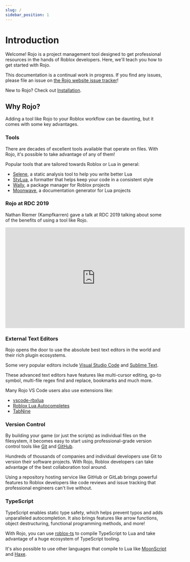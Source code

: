 ```yaml
---
slug: /
sidebar_position: 1
---
```


# Introduction

Welcome! Rojo is a project management tool designed to get professional resources in the hands of Roblox developers. Here, we'll teach you how to get started with Rojo.

This documentation is a continual work in progress. If you find any issues, please file an issue on [the Rojo website issue tracker](https://github.com/rojo-rbx/rojo.space/issues)!

New to Rojo? Check out [Installation](getting-started/installation.md).

## Why Rojo?

Adding a tool like Rojo to your Roblox workflow can be daunting, but it comes with some key advantages.

### Tools

There are decades of excellent tools available that operate on files. With Rojo, it's possible to take advantage of any of them!

Popular tools that are tailored towards Roblox or Lua in general:

- [Selene](https://github.com/Kampfkarren/selene), a static analysis tool to help you write better Lua
- [StyLua](https://github.com/JohnnyMorganz/StyLua), a formatter that helps keep your code in a consistent style
- [Wally](https://github.com/UpliftGames/wally), a package manager for Roblox projects
- [Moonwave](https://github.com/UpliftGames/moonwave), a documentation generator for Lua projects

### Rojo at RDC 2019

Nathan Riemer (Kampfkarren) gave a talk at RDC 2019 talking about some of the benefits of using a tool like Rojo.

<iframe
	style={{margin: "0 auto", maxWidth: "100%"}}
	width="560"
	height="315"
	src="https://www.youtube-nocookie.com/embed/czlvzEyhaBc"
	frameBorder="0"
	allow="accelerometer; autoplay; encrypted-media; gyroscope; picture-in-picture"
	allowfullscreen={true}></iframe>

### External Text Editors

Rojo opens the door to use the absolute best text editors in the world and their rich plugin ecosystems.

Some very popular editors include [Visual Studio Code](https://code.visualstudio.com) and [Sublime Text](https://www.sublimetext.com).

These advanced text editors have features like multi-cursor editing, go-to symbol, multi-file regex find and replace, bookmarks and much more.

Many Rojo VS Code users also use extensions like:

- [vscode-rbxlua](https://marketplace.visualstudio.com/items?itemName=AmaranthineCodices.vscode-rbxlua)
- [Roblox Lua Autocompletes](https://marketplace.visualstudio.com/items?itemName=Kampfkarren.roblox-lua-autofills)
- [TabNine](https://tabnine.com)

### Version Control

By building your game (or just the scripts) as individual files on the filesystem, it becomes easy to start using professional-grade version control tools like [Git](https://git-scm.com) and [GitHub](https://github.com).

Hundreds of thousands of companies and individual developers use Git to version their software projects. With Rojo, Roblox developers can take advantage of the best collaboration tool around.

Using a repository hosting service like GitHub or GitLab brings powerful features to Roblox developers like code reviews and issue tracking that professional engineers can't live without.

### TypeScript

TypeScript enables static type safety, which helps prevent typos and adds unparalleled autocompletion. It also brings features like arrow functions, object destructuring, functional programming methods, and more!

With Rojo, you can use [roblox-ts](https://roblox-ts.github.io) to compile TypeScript to Lua and take advantage of a huge ecosystem of TypeScript tooling.

It's also possible to use other languages that compile to Lua like [MoonScript](https://moonscript.org) and [Haxe](https://haxe.org).

